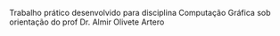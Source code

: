 Trabalho prático desenvolvido para disciplina Computação Gráfica sob orientação do prof Dr. Almir Olivete Artero
